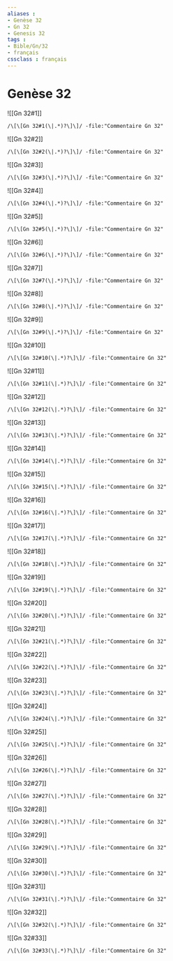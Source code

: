 ```yaml
---
aliases : 
- Genèse 32
- Gn 32
- Genesis 32
tags : 
- Bible/Gn/32
- français
cssclass : français
---
```


# Genèse 32

![[Gn 32#1]]

```query
/\[\[Gn 32#1(\|.*)?\]\]/ -file:"Commentaire Gn 32"
```

![[Gn 32#2]]

```query
/\[\[Gn 32#2(\|.*)?\]\]/ -file:"Commentaire Gn 32"
```

![[Gn 32#3]]

```query
/\[\[Gn 32#3(\|.*)?\]\]/ -file:"Commentaire Gn 32"
```

![[Gn 32#4]]

```query
/\[\[Gn 32#4(\|.*)?\]\]/ -file:"Commentaire Gn 32"
```

![[Gn 32#5]]

```query
/\[\[Gn 32#5(\|.*)?\]\]/ -file:"Commentaire Gn 32"
```

![[Gn 32#6]]

```query
/\[\[Gn 32#6(\|.*)?\]\]/ -file:"Commentaire Gn 32"
```

![[Gn 32#7]]

```query
/\[\[Gn 32#7(\|.*)?\]\]/ -file:"Commentaire Gn 32"
```

![[Gn 32#8]]

```query
/\[\[Gn 32#8(\|.*)?\]\]/ -file:"Commentaire Gn 32"
```

![[Gn 32#9]]

```query
/\[\[Gn 32#9(\|.*)?\]\]/ -file:"Commentaire Gn 32"
```

![[Gn 32#10]]

```query
/\[\[Gn 32#10(\|.*)?\]\]/ -file:"Commentaire Gn 32"
```

![[Gn 32#11]]

```query
/\[\[Gn 32#11(\|.*)?\]\]/ -file:"Commentaire Gn 32"
```

![[Gn 32#12]]

```query
/\[\[Gn 32#12(\|.*)?\]\]/ -file:"Commentaire Gn 32"
```

![[Gn 32#13]]

```query
/\[\[Gn 32#13(\|.*)?\]\]/ -file:"Commentaire Gn 32"
```

![[Gn 32#14]]

```query
/\[\[Gn 32#14(\|.*)?\]\]/ -file:"Commentaire Gn 32"
```

![[Gn 32#15]]

```query
/\[\[Gn 32#15(\|.*)?\]\]/ -file:"Commentaire Gn 32"
```

![[Gn 32#16]]

```query
/\[\[Gn 32#16(\|.*)?\]\]/ -file:"Commentaire Gn 32"
```

![[Gn 32#17]]

```query
/\[\[Gn 32#17(\|.*)?\]\]/ -file:"Commentaire Gn 32"
```

![[Gn 32#18]]

```query
/\[\[Gn 32#18(\|.*)?\]\]/ -file:"Commentaire Gn 32"
```

![[Gn 32#19]]

```query
/\[\[Gn 32#19(\|.*)?\]\]/ -file:"Commentaire Gn 32"
```

![[Gn 32#20]]

```query
/\[\[Gn 32#20(\|.*)?\]\]/ -file:"Commentaire Gn 32"
```

![[Gn 32#21]]

```query
/\[\[Gn 32#21(\|.*)?\]\]/ -file:"Commentaire Gn 32"
```

![[Gn 32#22]]

```query
/\[\[Gn 32#22(\|.*)?\]\]/ -file:"Commentaire Gn 32"
```

![[Gn 32#23]]

```query
/\[\[Gn 32#23(\|.*)?\]\]/ -file:"Commentaire Gn 32"
```

![[Gn 32#24]]

```query
/\[\[Gn 32#24(\|.*)?\]\]/ -file:"Commentaire Gn 32"
```

![[Gn 32#25]]

```query
/\[\[Gn 32#25(\|.*)?\]\]/ -file:"Commentaire Gn 32"
```

![[Gn 32#26]]

```query
/\[\[Gn 32#26(\|.*)?\]\]/ -file:"Commentaire Gn 32"
```

![[Gn 32#27]]

```query
/\[\[Gn 32#27(\|.*)?\]\]/ -file:"Commentaire Gn 32"
```

![[Gn 32#28]]

```query
/\[\[Gn 32#28(\|.*)?\]\]/ -file:"Commentaire Gn 32"
```

![[Gn 32#29]]

```query
/\[\[Gn 32#29(\|.*)?\]\]/ -file:"Commentaire Gn 32"
```

![[Gn 32#30]]

```query
/\[\[Gn 32#30(\|.*)?\]\]/ -file:"Commentaire Gn 32"
```

![[Gn 32#31]]

```query
/\[\[Gn 32#31(\|.*)?\]\]/ -file:"Commentaire Gn 32"
```

![[Gn 32#32]]

```query
/\[\[Gn 32#32(\|.*)?\]\]/ -file:"Commentaire Gn 32"
```

![[Gn 32#33]]

```query
/\[\[Gn 32#33(\|.*)?\]\]/ -file:"Commentaire Gn 32"
```


